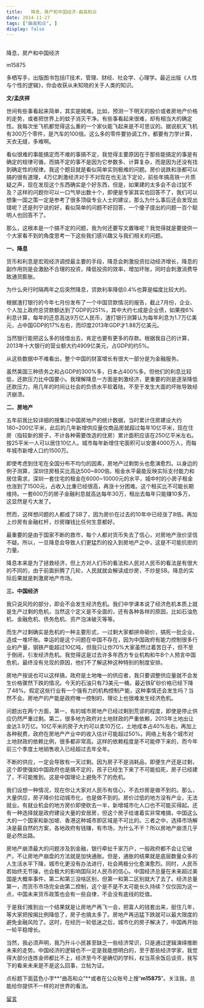 ```yaml
---
title:   降息，房产和中国经济-曲高和众
date: 2014-11-27
tags: ["曲高和众", ]
display: false
---
```



## 



降息，房产和中国经济




m15875




多栖写手，出版图书包括IT技术，管理、财经、社会学、心理学。最近出版《人性与个性的逻辑》，你会收获从未知晓的关于人类的知识。


**文/孟庆祥**

 

世间有些事看起来简单，其实是贼难。比如，预测一下明天的股价或者房地产价格的走势，或者把世界上的蚊子消灭干净。有些事看起来很难，却有相当大的确定性。我每次坐飞机都觉得这么重的一个家伙能飞起来是不可思议的。据说航天飞机有300万个零件，是汽车的100倍。这么多的零件要协调工作，都要有力学计算，天衣无缝，多难啊。

 

看似很难的事能搞定而不难的事搞不定，我觉得主要原因在于那些能搞定的事是有确定的规律可循，而搞不定的事不是因为它参数多、计算复杂，而是因为还没有找到确定性的规律。我这个题目就是看似简单实则极难的问题。房价说跌和涨都可以搞的很有道理，4万亿刺激经济对于不对现在也无法下定论，前些年搞高铁一片质疑之声，现在发现这个东西确实是个好东西，但是，如果建的太多会不会过犹不及？这样的问题你可以一口气举出数十个，即便是专家其实也回答不了，我们可以想象一国之策一定是参考了很多顶级专业人士的建议，那么为什么事后还会发现出错呢？还是列宁说的好，看似简单的问题不好回答，一个傻子提出的问题一百个聪明人也回答不了。

 

那么，这根本是一个搞不定的问题，我为何还要写文置喙呢？我觉得就是要提供一个大家看不到的角度思考一下这些我们感兴趣又与我们相关的问题。

 

**一、降息**

货币和利息是宏观经济调控最主要的手段，降息会刺激投资拉动经济增长，降息的副作用则是会激励不合理的投资，降低投资的效率，增加坏账，同时会刺激消费导致通货膨胀。

 

为什么央行时隔两年之后突然降息，贷款利率降低0.4%也算是幅度比较大的。

根据渣打银行的今年七月份发布了一个中国贷款情况的报告，截止7月份，企业、个人加上政府总贷款额达到了GDP的251%，其中大约七成是企业债，如果按6%利息计算，每年的还息高达9万亿人民币，渣打银行测算认为每年利息为1.7万亿美元，占中国GDP的17%左右，而印度2013年GDP才1.88万亿美元。

 

当然银行能把这么多的钱借出去，肯定也要有更多的存款。根据我自己的计算，2013年十大银行的营业额大约4909亿美元，占GDP的约5%。

 

从这些数据中不难看出，整个中国的财富增长有很大一部分是为金融服务。

 

虽然美国三种债务之和占GDP的300%多，日本占400%多。但他们的利息比较低，还款压力比中国要小。我理解降息一方面是刺激经济，更重要的则是逐渐降低还款压力，用几年的时间让社会的负债水平软着陆，不至于发生大面的坏账导致经济崩溃。

 

**二、房地产**

五年前我比较详细的搜集过中国房地产的统计数据，当时累计住房建设大约180~200亿平米，此后的几年新增供应量仅商品房就超过每年10亿平米，现在住房（指较新的房子，不计各种需要改造的住房）累计面积应该在250亿平米左右。按25平米一人可以居住10亿人。城市每年新增住宅面积可以安置4000万人，而每年城市新增人口约1500万。

 

即使考虑到住宅在全国分布不均匀的因素，房地产过剩势头也愈演愈烈。以身边的例子测算，深圳住房租买比高达500~800倍。租金水平最能反映实际支付能力和居住需求，深圳一套住宅的租金在6000~10000元的水平，城中村的小房子租金也涨到了1500元，占收入比重已经很高，再涨十分困难。这个租买比不可能长期维持。一套600万的房子金融利息就高达每年30万，租出去每年只能赚10多万，这显然是亏大发了。

 

然而，这样想问题的人都成了SB了，因为房价在过去的10年中已经涨了8倍。再加上炒房有金融杠杆，炒房赚钱比任何生意都好。

 

最重要的是由于国家不断的救市，每个人都对货币失去了信心，对房地产涨价坚信不疑。所以，一旦降息会导致人们更猛烈的投入到房地产之中，这是不可能抗拒的力量。

 

降息本来是为了拯救经济，但上方对人们币的看法和人民对人民币的看法是有很大的不同的，由于前面折腾了几轮，人民就就会解读成炒房，不炒是SB。降息的实际后果就是刺激房地产市场。

 

**三、中国经济**

我只说风险的部分，即会不会发生经济危机。我们中学课本说了经济危机本质上就是生产过剩的危机，当然这个定义是不全面的，还有各种各样的原因，比如石油危机、金融危机、债务危机、资产泡沫破灭等等。

 

而生产过剩确实是危机的一种主要形式，一过剩大家都拼命砸价，搞死一批企业，造成一堆坏账。幸运的是这个问题在中国不存在，因为中国政府有能力控制很多行业的产量，钢铁产能超过10亿吨，但我只让你70%大家虽然过着苦日子，但不至于倒闭，引发经济危机。我觉得这是过去许多年西方专业机构和牛B个人预言中国危机，最终没有兑现的原因，他们不了解这种这种特别的制度安排。

 

房地产按说也可以这样搞，政府是土地唯一的供应者，我只要调整供应量就不会发生价格骤然下跌的情况。今天的石油只有73美元一桶，最近铁矿砂价格已经下降了48%。假定这些行业有一个强有力的机构控制产能，这种事情还会发生吗？当然不会。房地产的产能是政府唯一控制的，理论上也很难发生经济危机。

 

问题出在两个方面，第一，有的城市房地产已经过剩到荒谬的程度，即使是停止供应仍然严重过剩。第二，很多地方政府对土地财政的严重依赖，2013年土地出让金达3.9万亿。10亿平米的房子大约可以卖10万亿，土地成本占40%左右。再加上各种税费，政府在房地产产业中的收入估计可能超过50%。网络上有各个城市对土地财政的依赖比例，很多都非常高。这样的依赖程度是不可能停下来的，而今年前三个季度土地销售收入已经超过去年全年。

 

不断的供应，一定会导致有一天过剩。因为房子不是消耗品，即便生产还是过剩，这个即使强如中国政府也是搞不定的，孩子已经生下来了不可能掐死，房子已经建了，不可能推到。这是中国理论上避免不了的危机。

 

我们设想一种情况，现在你让大家对人民币有信心，不去炒房是做不到的。那么，大量供应，房子降价拉动城市化，也是做不到的。房价过低的地方没有产业，无法就业。有就业机会的地方房价即使砍去一半，新增城市化人口也不可能买得起。还有一种选择就是政府建设大量的安居房，但这个房子给谁着实非常难搞，中国这么大的一个国家和新加坡、香港这种城市即区域是不可比的。三者之中，选择市场解决是最自然的方案，各地政府有钱赚，有市场，为什么不干？所以房地产崩溃几乎是必然出路。

 

房地产崩溃最大的问题涉及到金融，银行牵扯千家万户，一般政府都不会让它破产。不让房地产崩盘的方法就是加快通胀。但是，通胀的结果就是底层数量众多的人生活水平下降，城市化更没有办法进行，社会两极分化愈演愈烈。同时，人民币若始终无节操，也会极大的影响国际对人民币的信心。中国经济总量在未来超过美国是大概率事件，第二和第三没啥区别，但第一和第二区别就大了去了。经济总量第一，而货币市场完全由第二控制，这个是不是不太可能长久持续？仅仅因为这一点，中国未来货币政策也会有一些自律，不会没有底线的贬值。

 

于是我们推到出一个结果就是让房地产再飞一会，把富人的钱套出来，挺住几年，等大家把按揭比例降低了，房子也搞太多了。房地产再迅猛下跌就可以最大限度的避免金融风险了。这时，在经历一轮低迷之后，城市化的房子解决了，中国再开始一轮平稳增长。

 

当然，我必须声明，我乃升斗小民甚至缺乏一些经济常识，只是通过逻辑演绎推断未来的走势。中国经济的逻辑也不一定是我能想明白的，至于那些经济学家，我觉得大部分连炼金师都比不上，经济至今不是确切的学科，权当茶余饭后谈资，我写下的看来未来是不是这么回事，立帖为证。





点标题下面蓝色小字**“曲高和众”**或者在公众账号上搜“**m15875**”。关注我，总能给你提供不一样的对世界的看法。









[留言](javascript:;)
